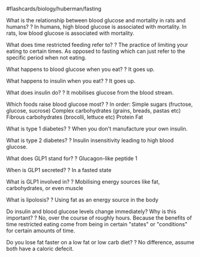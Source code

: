 #flashcards/biology/huberman/fasting

What is the relationship between blood glucose and mortality in rats and humans?
?
In humans, high blood glucose is associated with mortality.
In rats, low blood glucose is associated with mortality.
<!--SR:2022-11-25,39,250-->

What does time restricted feeding refer to?
?
The practice of limiting your eating to certain times. As opposed to fasting which can just refer to the specific period when not eating.
<!--SR:!2023-01-06,66,250-->

What happens to blood glucose when you eat?
?
It goes up.
<!--SR:!2023-01-12,70,250-->

What happens to insulin when you eat?
?
It goes up.
<!--SR:2022-12-03,47,250-->

What does insulin do?
?
It mobilises glucose from the blood stream.
<!--SR:2022-11-30,44,250-->

Which foods raise blood glucose most?
?
In order:
Simple sugars (fructose, glucose, sucrose)
Complex carbohydrates (grains, breads, pastas etc)
Fibrous carbohydrates (brocolli, lettuce etc)
Protein
Fat
<!--SR:!2023-02-20,89,250-->

What is type 1 diabetes?
?
When you don't manufacture your own insulin.
<!--SR:2022-11-26,40,250-->

What is type 2 diabetes?
?
Insulin insensitivity leading to high blood glucose.
<!--SR:2022-11-28,36,210-->

What does GLP1 stand for?
?
Glucagon-like peptide 1
<!--SR:2022-11-24,38,230-->

When is GLP1 secreted?
?
In a fasted state
<!--SR:2022-11-29,43,250-->

What is GLP1 involved in?
?
Mobilising energy sources like fat, carbohydrates, or even muscle
<!--SR:!2022-12-01,26,210-->

What is lipolosis?
?
Using fat as an energy source in the body
<!--SR:2022-12-01,45,250-->

Do insulin and blood glucose levels change immediately? Why is this important?
?
No, over the course of roughly hours. Because the benefits of time restricted eating come from being in certain "states" or "conditions" for certain amounts of time.
<!--SR:!2023-01-15,73,250-->

Do you lose fat faster on a low fat or low carb diet?
?
No difference, assume both have a caloric defecit.
<!--SR:2022-11-27,41,250-->